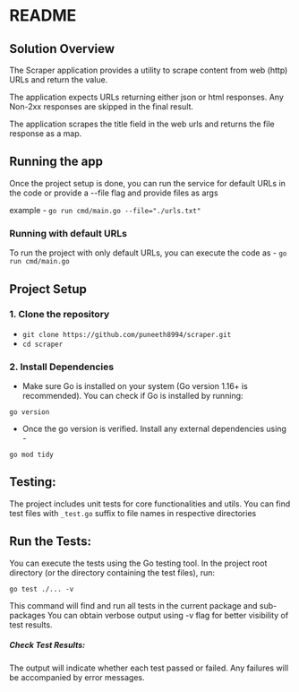 # README

## Solution Overview
The Scraper application provides a utility to scrape content from web (http) URLs and return the value.

The application expects URLs returning either json or html responses.
Any Non-2xx responses are skipped in the final result.

The application scrapes the title field in the web urls and returns the file response as a map.


## Running the app

Once the project setup is done, you can run the service for default URLs in the code or provide a --file flag and provide files as args

example - `go run cmd/main.go --file="./urls.txt"`

### Running with default URLs

To run the project with only default URLs, you can execute the code as -
`go run cmd/main.go`

## Project Setup

### 1. Clone the repository

- `git clone https://github.com/puneeth8994/scraper.git`
- `cd scraper`

### 2. Install Dependencies

- Make sure Go is installed on your system (Go version 1.16+ is recommended). You can check if Go is installed by running:

```
go version
```

- Once the go version is verified. Install any external dependencies using -

```
go mod tidy
```

## Testing:
The project includes unit tests for core functionalities and utils.
You can find test files with `_test.go` suffix to file names in respective directories

## Run the Tests:

You can execute the tests using the Go testing tool. In the project root directory (or the directory containing the test files), run:

```
go test ./... -v
```

This command will find and run all tests in the current package and sub-packages
You can obtain verbose output using -v flag for better visibility of test results.

##### Check Test Results:
The output will indicate whether each test passed or failed. Any failures will be accompanied by error messages.
